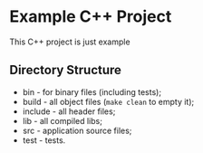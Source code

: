# Example C++ Project #
This C++ project is just example

## Directory Structure ##

* bin - for binary files (including tests);
* build - all object files (`make clean` to empty it);
* include - all header files;
* lib - all compiled libs;
* src - application source files;
* test - tests.
